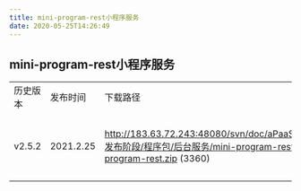 ```yaml
---
title: mini-program-rest小程序服务
date: 2020-05-25T14:26:49
---
```


## mini-program-rest小程序服务

|||||
|---|---|---|---|
|历史版本|发布时间|下载路径|服务说明|
|v2.5.2|2021.2.25|http://183.63.72.243:48080/svn/doc/aPaaS/V2.5/5.发布阶段/程序包/后台服务/mini-program-rest/mini-program-rest.zip (3360)|\* 【fix】修复因微信小程序API(jscode2session)返回信息的变化的兼容性。|